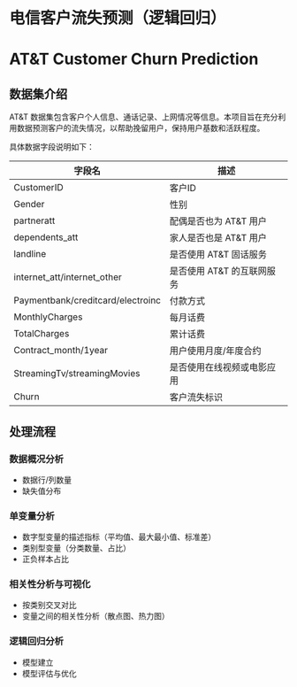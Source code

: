 # 电信客户流失预测（逻辑回归）
# AT&T Customer Churn Prediction

## 数据集介绍

AT&T 数据集包含客户个人信息、通话记录、上网情况等信息。本项目旨在充分利用数据预测客户的流失情况，以帮助挽留用户，保持用户基数和活跃程度。

具体数据字段说明如下：

| 字段名             | 描述               |
|-------------------|--------------------|
| CustomerID        | 客户ID             |
| Gender            | 性别               |
| partneratt        | 配偶是否也为 AT&T 用户 |
| dependents_att    | 家人是否也是 AT&T 用户 |
| landline          | 是否使用 AT&T 固话服务 |
| internet_att/internet_other | 是否使用 AT&T 的互联网服务 |
| Paymentbank/creditcard/electroinc | 付款方式 |
| MonthlyCharges    | 每月话费           |
| TotalCharges      | 累计话费           |
| Contract_month/1year | 用户使用月度/年度合约 |
| StreamingTv/streamingMovies | 是否使用在线视频或电影应用 |
| Churn             | 客户流失标识         |

## 处理流程

### 数据概况分析

- 数据行/列数量
- 缺失值分布

### 单变量分析

- 数字型变量的描述指标（平均值、最大最小值、标准差）
- 类别型变量（分类数量、占比）
- 正负样本占比

### 相关性分析与可视化

- 按类别交叉对比
- 变量之间的相关性分析（散点图、热力图）

### 逻辑回归分析

- 模型建立
- 模型评估与优化


